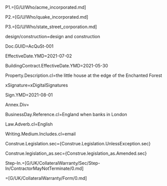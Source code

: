 P1.=[G/U/Who/acme_incorporated.md]

P2.=[G/U/Who/quake_incorporated.md]

P3.=[G/U/Who/state_street_corporation.md]

design/construction=design and construction

Doc.GUID=AcQuSt-001

EffectiveDate.YMD=2021-07-02

BuildingContract.EffectiveDate.YMD=2021-05-30

Property.Description.cl=the little house at the edge of the Enchanted Forest

xSignature=xDigitalSignatures

Sign.YMD=2021-08-01

Annex.Div=</i>

BusinessDay.Reference.cl=England when banks in London

Law.Adverb.cl=English

Writing.Medium.Includes.cl=email

Construe.Legislation.sec={Construe.Legislation.UnlessException.sec}

Construe.legislation_as.sec={Construe.legislation_as.Amended.sec}

Step-In.=[G/UK/CollateralWarranty/Sec/Step-In/ContractorMayNotTerminate/0.md]

=[G/UK/CollateralWarranty/Form/0.md]